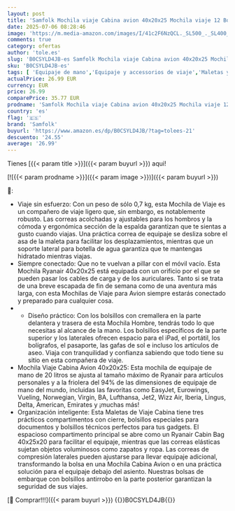 ```yaml
---
layout: post
title: 'Samfolk Mochila viaje Cabina avion 40x20x25 Mochila viaje 12 Bolsillos Mochilas de viaje para avion de Separado para Zapatos Bolsa de Mano  20L  Gris  40x20x25 '
date: 2025-07-06 08:28:46
image: 'https://m.media-amazon.com/images/I/41c2F6NzQCL._SL500_._SL400_.jpg'
comments: true
category: ofertas
author: 'tole.es'
slug: 'B0CSYLD4JB-es Samfolk Mochila viaje Cabina avion 40x20x25 Mochila viaje...'
sku: 'B0CSYLD4JB-es'
tags: [ 'Equipaje de mano','Equipaje y accessorios de viaje','Maletas y bolsas de viaje','Moda','samfolk','zapatos','🇪🇸', ]
actualPrice: 26.99 EUR
currency: EUR
price: 26.99
comparePrice: 35.77 EUR
prodname: 'Samfolk Mochila viaje Cabina avion 40x20x25 Mochila viaje 12 Bolsillos Mochilas de viaje para avion de Separado para Zapatos Bolsa de Mano  20L  Gris  40x20x25 '
country: 'es'
flag: '🇪🇸'
brand: 'Samfolk'
buyurl: 'https://www.amazon.es/dp/B0CSYLD4JB/?tag=tolees-21'
descuento: '24.55'
average: '26.99'
---
```


Tienes [{{< param title >}}]({{< param buyurl >}}) aqui!

[![{{< param prodname >}}]({{< param image >}})]({{< param buyurl >}})

🔎:

- Viaje sin esfuerzo: Con un peso de sólo 0,7 kg, esta Mochila de Viaje es un compañero de viaje ligero que, sin embargo, es notablemente robusto. Las correas acolchadas y ajustables para los hombros y la cómoda y ergonómica sección de la espalda garantizan que te sientas a gusto cuando viajas. Una práctica correa de equipaje se desliza sobre el asa de la maleta para facilitar los desplazamientos, mientras que un soporte lateral para botella de agua garantiza que te mantengas hidratado mientras viajas.
- Siempre conectado: Que no te vuelvan a pillar con el móvil vacío. Esta Mochila Ryanair 40x20x25 está equipada con un orificio por el que se pueden pasar los cables de carga y de los auriculares. Tanto si se trata de una breve escapada de fin de semana como de una aventura más larga, con esta Mochilas de Viaje para Avion siempre estarás conectado y preparado para cualquier cosa.
- * Diseño práctico: Con los bolsillos con cremallera en la parte delantera y trasera de esta Mochila Hombre, tendrás todo lo que necesitas al alcance de la mano. Los bolsillos específicos de la parte superior y los laterales ofrecen espacio para el iPad, el portátil, los bolígrafos, el pasaporte, las gafas de sol e incluso los artículos de aseo. Viaja con tranquilidad y confianza sabiendo que todo tiene su sitio en esta compañera de viaje.
- Mochila Viaje Cabina Avion 40x20x25: Esta mochila de equipaje de mano de 20 litros se ajusta al tamaño máximo de Ryanair para artículos personales y a la friolera del 94% de las dimensiones de equipaje de mano del mundo, incluidas las favoritas como EasyJet, Eurowings, Vueling, Norwegian, Virgin, BA, Lufthansa, Jet2, Wizz Air, Iberia, Lingus, Delta, American, Emirates y ¡muchas más!
- Organización inteligente: Esta Maletas de Viaje Cabina tiene tres prácticos compartimentos con cierre, bolsillos especiales para documentos y bolsillos técnicos perfectos para tus gadgets. El espacioso compartimento principal se abre como un Ryanair Cabin Bag 40x25x20 para facilitar el equipaje, mientras que las correas elásticas sujetan objetos voluminosos como zapatos y ropa. Las correas de compresión laterales pueden ajustarse para llevar equipaje adicional, transformando la bolsa en una Mochila Cabina Avion o en una práctica solución para el equipaje debajo del asiento. Nuestras bolsas de embarque con bolsillos antirrobo en la parte posterior garantizan la seguridad de sus viajes.

[🛒 Comprar!!!]({{< param buyurl >}})
{{<world>}}B0CSYLD4JB{{</world>}}
